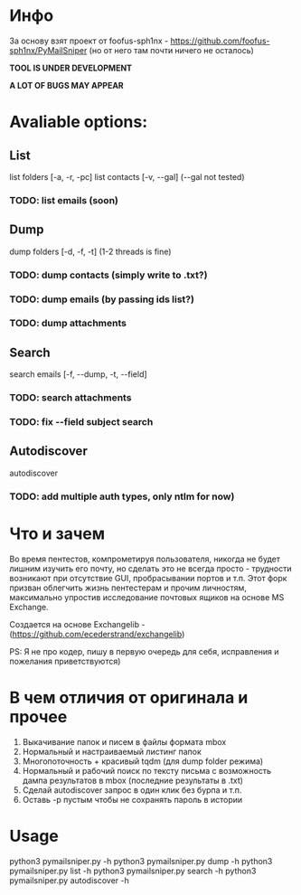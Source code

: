 # Инфо

За основу взят проект от foofus-sph1nx - https://github.com/foofus-sph1nx/PyMailSniper (но от него там почти ничего не осталось)

**TOOL IS UNDER DEVELOPMENT**

**A LOT OF BUGS MAY APPEAR**

# Avaliable options:
## List 
list folders [-a, -r, -pc]
list contacts [-v, --gal] (--gal not tested)
### TODO: list emails (soon)

## Dump
dump folders [-d, -f, -t] (1-2 threads is fine)
### TODO: dump contacts (simply write to .txt?)
### TODO: dump emails (by passing ids list?) 
### TODO: dump attachments

## Search
search emails [-f, --dump, -t, --field]
### TODO: search attachments
### TODO: fix --field subject search

## Autodiscover
autodiscover 
### TODO: add multiple auth types, only ntlm for now)

# Что и зачем

Во время пентестов, компрометируя пользователя, никогда не будет лишним изучить его почту, 
но сделать это не всегда просто - трудности возникают при отсутствие GUI, пробрасывании портов и т.п.
Этот форк призван облегчить жизнь пентестерам и прочим личностям, максимально упростив исследование почтовых ящиков на основе MS Exchange.

Создается на основе Exchangelib - (https://github.com/ecederstrand/exchangelib)


PS:
Я не про кодер, пишу в первую очередь для себя, исправления и пожелания приветствуются)

# В чем отличия от оригинала и прочее
1) Выкачивание папок и писем в файлы формата mbox
2) Нормальный и настраиваемый листинг папок
3) Многопоточность + красивый tqdm (для dump folder режима)
4) Нормальный и рабочий поиск по тексту письма с возможность дампа результатов в mbox (последние результаты в .txt)
5) Сделай autodiscover запрос в один клик без бурпа и т.п.
6) Оставь -p пустым чтобы не сохранять пароль в истории


# Usage

python3 pymailsniper.py -h
python3 pymailsniper.py dump -h
python3 pymailsniper.py list -h
python3 pymailsniper.py search -h
python3 pymailsniper.py autodiscover -h


